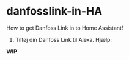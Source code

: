 # danfosslink-in-HA
How to get Danfoss Link in to Home Assistant!


1. Tilføj din Danfoss Link til Alexa.
    Hjælp: 

**WIP**